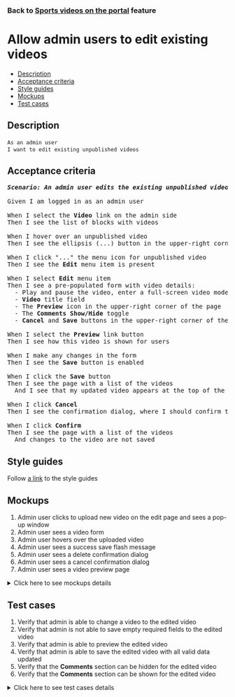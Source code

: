 ### Back to [Sports videos on the portal](../../) feature

# Allow admin users to edit existing videos

- [Description](#description)
- [Acceptance criteria](#acceptance-criteria)
- [Style guides](#style-guides)
- [Mockups](#mockups)
- [Test cases](#test-cases)

## Description

    As an admin user
    I want to edit existing unpublished videos

## Acceptance criteria

<pre>
<b><i>Scenario: An admin user edits the existing unpublished video</i></b>

Given I am logged in as an admin user

When I select the <b>Video</b> link on the admin side
Then I see the list of blocks with videos

When I hover over an unpublished video
Then I see the ellipsis (...) button in the upper-right corner

When I click "..." the menu icon for unpublished video
Then I see the <b>Edit</b> menu item is present

When I select <b>Edit</b> menu item
Then I see a pre-populated form with video details:
  - Play and pause the video, enter a full-screen video mode, configure video volume and video settings
  - <b>Video</b> title field
  - The <b>Preview</b> icon in the upper-right corner of the page
  - The <b>Comments Show/Hide</b> toggle
  - <b>Cancel</b> and <b>Save</b> buttons in the upper-right corner of the page (<b>Save</b> disabled until any changes are made)

When I select the <b>Preview</b> link button
Then I see how this video is shown for users

When I make any changes in the form
Then I see the <b>Save</b> button is enabled

When I click the <b>Save</b> button
Then I see the page with a list of the videos
  And I see that my updated video appears at the top of the list in <b>Unpublished</b> state

When I click <b>Cancel</b>
Then I see the confirmation dialog, where I should confirm that I want to leave the form without saving changes

When I click <b>Confirm</b>
Then I see the page with a list of the videos
  And changes to the video are not saved
</pre>

## Style guides

Follow [a link](https://www.figma.com/proto/0zkkf5WC77OSpvyD6YXpFE/Style-guides?page-id=0%3A1&node-id=19%3A5368&viewport=266%2C48%2C0.54&scaling=min-zoom&starting-point-node-id=19%3A5368) to the style guides

## Mockups

1. Admin user clicks to upload new video on the edit page and sees a pop-up window
2. Admin user sees a video form
3. Admin user hovers over the uploaded video
4. Admin user sees a success save flash message
5. Admin user sees a delete confirmation dialog
6. Admin user sees a cancel confirmation dialog
7. Admin user sees a video preview page

<details>
  <summary>Click here to see mockups details</summary>

**1. Admin user clicks to upload new video on the edit page and sees a pop-up window:**

![Admin user clicks to upload new video on the edit page and sees a pop-up window](/sports_hub_portal/web_application_features/video_page/images/new_video_edit_popup.png)

**2. Admin user sees a new video form:**

![Admin user sees a new video form](/sports_hub_portal/web_application_features/video_page/images/video_form.png)

**3. Admin user hovers over the uploaded video:**

![Admin user hovers over the uploaded video](/sports_hub_portal/web_application_features/video_page/images/hover_over_video.png)

**4. Admin user sees a success save flash message:**

![Admin user sees a success save flash message](/sports_hub_portal/web_application_features/video_page/images/success_save_message.png)

**5. Admin user sees a delete confirmation dialog:**

![Admin user sees a delete confirmation dialog](/sports_hub_portal/web_application_features/video_page/images/delete_confirmation.png)

**6. Admin user sees a cancel confirmation dialog:**

![Admin user sees a cancel confirmation dialog](/sports_hub_portal/web_application_features/video_page/images/cancel_confirmation.png)

**7. Admin user sees a video preview page:**

![Admin user sees a video preview page](/sports_hub_portal/web_application_features/video_page/images/video_preview.png)

</details>

## Test cases

1. Verify that admin is able to change a video to the edited video
2. Verify that admin is not able to save empty required fields to the edited video
3. Verify that admin is able to preview the edited video
4. Verify that admin is able to save the edited video with all valid data updated
5. Verify that the <b>Comments</b> section can be hidden for the edited video
6. Verify that the <b>Comments</b> section can be shown for the edited video

<details>
  <summary>Click here to see test cases details</summary>

### **#1. Verify that admin is able to change a video to the edited video**

|Preconditions|Steps|Expected result
--------------|-----|----------
|- Log in with admin account</br>- Go to the <b>Video</b> page</br>- There is an unpublished video|1) Hover over an unpublished video</br>2) Click "<b>...</b>" button > <b>Edit</b> menu item</br>3) In the video section, click <b>Add new video</b></br>4) Enter a video link and click <b>Add</b></br>5) Click <b>Save</b>|5) Admin user is redirected to the list of videos. The video is saved with all information and appears at the top of the list in <b>Unpublished</b> state|

### **#2. Verify that admin is not able to save empty required fields to the edited video**

|Preconditions|Steps|Expected result
--------------|-----|----------
|- Log in with admin account</br>- Go to the <b>Video</b> page</br>- There is an unpublished video|1) Hover over an unpublished video</br>2) Click "<b>...</b>" button > <b>Edit</b> menu item</br>3) In the <b>Video title</b> required field, delete data</br>4) Click <b>Save</b></br>5) Fill in the <b>Video title</b> required field</br>6) Hover over the video</br>7) Click the <b>Delete</b> icon</br>8) Click <b>Save</b>|4) The required fields are highlighted in red. The validation message "Fill in all required fields" appears</br>8) The required fields are highlighted in red. The validation message "Fill in all required fields" appears|

### **#3. Verify that admin is able to preview the edited video**

|Preconditions|Steps|Expected result
--------------|-----|----------
|- Log in with admin account</br>- Go to the <b>Video</b> page</br>- There is an unpublished video|1) Hover over an unpublished video</br>2) Click "<b>...</b>" button > <b>Edit</b> menu item</br>3) Make some changes</br>4) Select the <b>Preview</b> link</br>5) Select <b>Back to edit page</b> link|4) The video is shown as it will appear for users</br>5) The video is back to edit mode|

### **#4. Verify that admin is able to save the edited video with all valid data updated**

|Preconditions|Steps|Expected result
--------------|-----|----------
|- Log in with admin account</br>- Go to the <b>Video</b> page</br>- There is an unpublished video|1) Hover over an unpublished video</br>2) Click "<b>...</b>" button > <b>Edit</b> menu item</br>3) Update all required boxes</br>4) Click <b>Save</b>|4) Admin user is redirected to the list of videos. Videos are saved with all information and appear at the top of the list in <b>Unpublished</b> state|

### **#5. Verify that the Comments section can be hidden for the edited video**

|Preconditions|Steps|Expected result
--------------|-----|----------
|- Log in with admin account</br>- Go to the <b>Video</b> page</br>- There is an unpublished video</br>- The <b>Comments</b> section is shown for video|1) Hover over an unpublished video</br>2) Click "<b>...</b>" button > <b>Edit</b> menu item</br>3) Click the <b>Comments: Show</b> toggle</br>4) Click <b>Save</b>|3) <b>Comments:</b> changes to <b>Hide</b></br>4) The video is saved with the hidden <b>Comments</b> section|

### **#6. Verify that the Comments section can be shown for the edited video**

|Preconditions|Steps|Expected result
--------------|-----|----------
|- Log in with admin account</br>- Go to the <b>Video</b> page</br>- There is an unpublished video</br>- The <b>Comments</b> section is hidden for video|1) Hover over an unpublished video</br>2) Click "<b>...</b>" button > <b>Edit</b> menu item</br>3) Click the <b>Comments: Hide</b> toggle</br>4) Click <b>Save</b>|3) <b>Comments:</b> changes to <b>Show</b></br>4) The video is saved with the shown <b>Comments</b> section|

</details>
